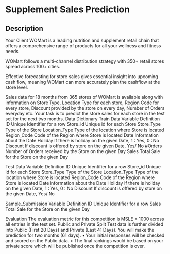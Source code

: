 # Supplement Sales Prediction

## Description
 Your Client WOMart is a leading nutrition and supplement retail chain that offers a comprehensive range of products for all your wellness and fitness needs.

WOMart follows a multi-channel distribution strategy with 350+ retail stores spread across 100+ cities.

Effective forecasting for store sales gives essential insight into upcoming cash flow, meaning WOMart can more accurately plan the cashflow at the store level.

Sales data for 18 months from 365 stores of WOMart is available along with information on Store Type, Location Type for each store, Region Code for every store, Discount provided by the store on every day, Number of Orders everyday etc. Your task is to predict the store sales for each store in the test set for the next two months. Data Dictionary Train Data Variable Definition ID Unique Identifier for a row Store_id Unique id for each Store Store_Type Type of the Store Location_Type Type of the location where Store is located Region_Code Code of the Region where Store is located Date Information about the Date Holiday If there is holiday on the given Date, 1 : Yes, 0 : No Discount If discount is offered by store on the given Date, Yes/ No #Orders Number of Orders received by the Store on the given Day Sales Total Sale for the Store on the given Day

Test Data Variable Definition ID Unique Identifier for a row Store_id Unique id for each Store Store_Type Type of the Store Location_Type Type of the location where Store is located Region_Code Code of the Region where Store is located Date Information about the Date Holiday If there is holiday on the given Date, 1 : Yes, 0 : No Discount If discount is offered by store on the given Date, Yes/ No

Sample_Submission Variable Definition ID Unique Identifier for a row Sales Total Sale for the Store on the given Day

Evaluation The evaluation metric for this competition is MSLE * 1000 across all entries in the test set. Public and Private Split Test data is further divided into Public (First 20 Days) and Private (Last 41 Days). You will make the prediction for two months (61 days). • Your initial responses will be checked and scored on the Public data. • The final rankings would be based on your private score which will be published once the competition is over.
